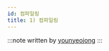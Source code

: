 ```yaml
---
id: 컴파일링
title: 1) 컴파일링
---
```


:::note
written by [younyeojong](https://github.com/younyeojong)
:::
